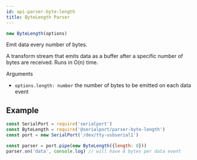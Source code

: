 ```yaml
---
id: api-parser-byte-length
title: ByteLength Parser
---
```

```typescript
new ByteLength(options)
```
Emit data every number of bytes.

A transform stream that emits data as a buffer after a specific number of bytes are received. Runs in O(n) time.

Arguments
- `options.length: number` the number of bytes to be emitted on each data event

## Example
```js
const SerialPort = require('serialport')
const ByteLength = require('@serialport/parser-byte-length')
const port = new SerialPort('/dev/tty-usbserial1')

const parser = port.pipe(new ByteLength({length: 8}))
parser.on('data', console.log) // will have 8 bytes per data event
```
